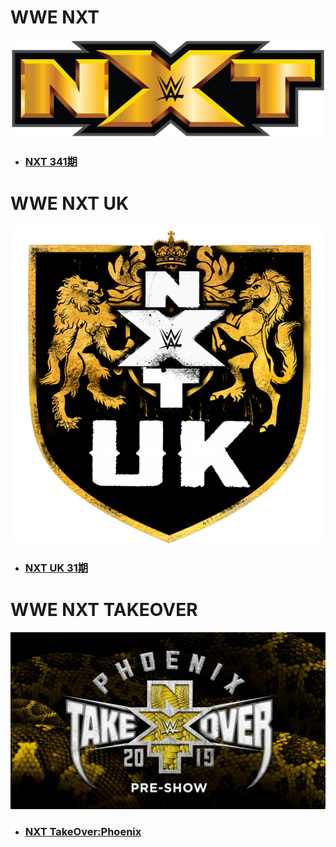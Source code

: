 # WWE NXT
![](nxtlogo.jpg)

- ### [NXT 341期](NXT/2019/NXT-341/readme.md)

# WWE NXT UK
![](nxtuklogo.jpg)

- ### [NXT UK 31期](NXT-UK/2019/NXT-UK-31/readme.md)

# WWE NXT TAKEOVER
![](takeover.jpg)

- ### [NXT TakeOver:Phoenix](NXT-TakeOver/2019/TakeOver-Phoenix/readme.md)
